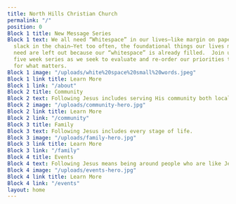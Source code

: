 ```yaml
---
title: North Hills Christian Church
permalink: "/"
position: 0
Block 1 title: New Message Series
Block 1 text: We all need “Whitespace” in our lives—like margin on paper, or like
  slack in the chain—Yet too often, the foundational things our lives most desperately
  need are left out because our “whitespace” is already filled.  Join us for this
  five week series as we seek to evaluate and re-order our priorities to make room
  for what matters.
Block 1 image: "/uploads/white%20space%20small%20words.jpeg"
Block 1 link title: Learn More
Block 1 link: "/about"
Block 2 title: Community
Block 2 text: Following Jesus includes serving His community both locally and globally.
Block 2 image: "/uploads/community-hero.jpg"
Block 2 link title: Learn More
Block 2 link: "/community"
Block 3 title: Family
Block 3 text: Following Jesus includes every stage of life.
Block 3 image: "/uploads/family-hero.jpg"
Block 3 link title: Learn More
Block 3 link: "/family"
Block 4 title: Events
Block 4 text: Following Jesus means being around people who are like Jesus.
Block 4 image: "/uploads/events-hero.jpg"
Block 4 link title: Learn More
Block 4 link: "/events"
layout: home
---
```


